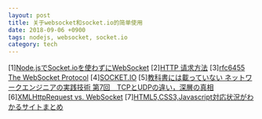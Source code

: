 ```yaml
---
layout: post
title: 关于websocket和socket.io的简单使用
date: 2018-09-06 +0900
tags: nodejs, websocket, socket.io
category: tech
---
```



[1][Node.jsでSocket.ioを使わずにWebSocket](https://qiita.com/n0bisuke/items/cb6216dbb9c3c13a10a8)
[2][HTTP 请求方法](https://developer.mozilla.org/zh-CN/docs/Web/HTTP/Methods)
[3][rfc6455 The WebSocket Protocol](https://tools.ietf.org/html/rfc6455)
[4][SOCKET.IO](https://socket.io)
[5][教科書には載っていない ネットワークエンジニアの実践技術 第7回　TCPとUDPの違い，深層の真相](http://gihyo.jp/admin/serial/01/net_prac_tech/0007)
[6][XMLHttpRequest vs. WebSocket](https://www.scriptol.com/ajax/xhr.php)
[7][HTML5,CSS3,Javascript対応状況がわかるサイトまとめ](https://qiita.com/svjunic/items/0087a5d187838d136840)